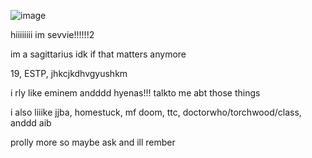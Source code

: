 ![image](https://github.com/user-attachments/assets/b2fb554a-c515-44f2-9eb2-244588316e9d)

hiiiiiiii im sevvie!!!!!!2

im a sagittarius idk if that matters anymore

19, ESTP, jhkcjkdhvgyushkm

i rly like eminem andddd hyenas!!! talkto me abt those things

i also liiike jjba, homestuck, mf doom, ttc, doctorwho/torchwood/class, anddd aib

prolly more so maybe ask and ill rember




